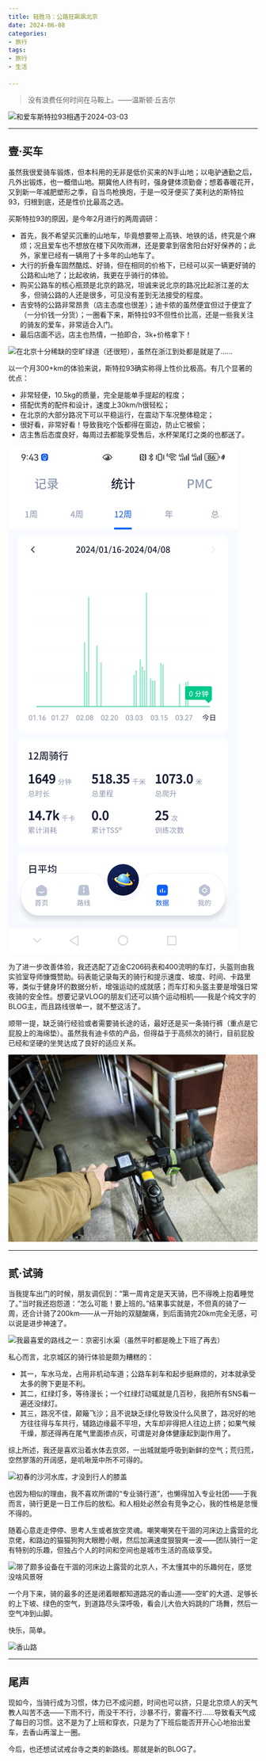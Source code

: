 ```yaml
---
title: 轻胜马：公路狂飙飒北京
date: 2024-06-08
categories:
- 旅行
tags:
- 旅行
- 生活

---
```


> 没有浪费任何时间在马鞍上。——温斯顿·丘吉尔
> 

![和爱车斯特拉93相遇于2024-03-03](https://raw.githubusercontent.com/DF-Master/yidapicbed/main/2024/202403/2024BJRIDE/2024BJRIDE00.jpg)


---

<!--more-->

## 壹·买车

虽然我很爱骑车锻炼，但本科用的无非是低价买来的N手山地；以电驴通勤之后，凡外出锻炼，也一概借山地。期冀他人终有时，强身健体须勤奋；想着春暖花开，又到新一年减肥塑形之季，自当鸟枪换炮，于是一咬牙便买了美利达的斯特拉93，归根到底，还是性价比最高之选。

买斯特拉93的原因，是今年2月进行的两周调研：

- 首先，我不希望买沉重的山地车，毕竟想要带上高铁、地铁的话，终究是个麻烦；况且爱车也不想放在楼下风吹雨淋，还是要拿到宿舍阳台好好保养的；此外，家里已经有一辆用了十多年的山地车了。
- 大行的折叠车固然酷炫、好骑，但在相同的价格下，已经可以买一辆更好骑的公路和山地了；比起收纳，我更在乎骑行的体验。
- 购买公路车的核心瓶颈是北京的路况，坦诚来说北京的路况比起浙江差的太多，但骑公路的人还是很多，可见没有差到无法接受的程度。
- 吉安特的公路非常昂贵（店主态度也很差）；迪卡侬的虽然便宜但过于便宜了（一分价钱一分货）；一圈看下来，斯特拉93不但性价比高，还是一些我关注的骑友的爱车，非常适合入门。
- 最后店面不远，店主也热情，一拍即合，3k+价格拿下！

![在北京十分稀缺的空旷绿道（还很短），虽然在浙江到处都是就是了……](https://raw.githubusercontent.com/DF-Master/yidapicbed/main/2024/202403/2024BJRIDE/2024BJRIDE01.jpg)


以一个月300+km的体验来说，斯特拉93确实称得上性价比极高。有几个显著的优点：

- 非常轻便，10.5kg的质量，完全是能单手提起的程度；
- 搭配优秀的配件和设计，速度上30km/h很轻松；
- 在北京的大部分路况下可以平稳运行，在震动下车况整体稳定；
- 很好看，非常好看！导致我吃个饭都得在窗边，防止它被偷；
- 店主售后态度良好，每周过去都能享受售后，水杯架尾灯之类的也都送了。

![3月购车以来，基本除了沙暴、下雨、出差，少有缺勤](https://raw.githubusercontent.com/DF-Master/yidapicbed/main/2024/202403/2024BJRIDE/2024BJRIDE02.jpg)



为了进一步改善体验，我还选配了迈金C206码表和400流明的车灯，头盔则由我实验室导师慷慨赞助。码表能记录每天的骑行和提示速度、坡度、时间、卡路里等，类似于健身环的数据分析，增强运动的成就感；而车灯和头盔主要是增强日常夜骑的安全性。想要记录VLOG的朋友们还可以搞个运动相机——我是个纯文字的BLOG主，而且路线很单一，就不整这活了。

顺带一提，缺乏骑行经验或者需要骑长途的话，最好还是买一条骑行裤（重点是它屁股上的海绵垫）。虽然我有迪卡侬的产品，但得益于于高频次的骑行，目前屁股已经和坚硬的坐凳达成了良好的适应关系。

![码表、车灯，还有在北京一晚就能积满的灰](https://raw.githubusercontent.com/DF-Master/yidapicbed/main/2024/202403/2024BJRIDE/2024BJRIDE03.jpg)



---

## 贰·试骑

当我提车出门的时候，朋友调侃到：“第一周肯定是天天骑，巴不得晚上抱着睡觉了。”当时我还抱怨道：“怎么可能！要上班的。”结果事实就是，不但真的骑了一周，还合计骑了200km——从一开始的双腿酸痛，到后面骑完20km完全无感，可以说是进步神速了。

![我最喜爱的路线之一：京密引水渠（虽然平时都是晚上下班了再去）](https://raw.githubusercontent.com/DF-Master/yidapicbed/main/2024/202403/2024BJRIDE/2024BJRIDE04.jpg)



私心而言，北京城区的骑行体验是颇为糟糕的：

- 其一，车水马龙，占用非机动车道；公路车刹车和起步挺麻烦的，对本就承受太多的胯下更是不利。
- 其二，红绿灯多，等待漫长；一个红绿灯动辄就是几百秒，我把所有SNS看一遍还没绿灯。
- 其三，路况不佳，颠簸飞沙；且不说缺乏绿化导致没什么风景了，路况好的地方往往得与车共行，辅路边缘最不平坦，大车却非得把人往边上挤；如果气候干燥，那还得再在尾气里面掺点灰，可谓是对身体健康起到副作用了。

综上所述，我还是喜欢沿着水体去京郊，一出城就能呼吸到新鲜的空气；荒归荒，空然寥落的开阔感，是叽啾笼中所不可得的。

![初春的沙河水库，才没到行人的膝盖](https://raw.githubusercontent.com/DF-Master/yidapicbed/main/2024/202403/2024BJRIDE/2024BJRIDE05.jpg)



也因为相似的理由，我不喜欢所谓的“专业骑行道”，也懒得加入专业社团——于我而言，骑行更是一日工作后的放松。和人相处必然会有竞争之心，我的性格是怠慢不得的。

随着心意走走停停、思考人生或者放空灵魂。嘲笑嘲笑在干涸的河床边上露营的北京佬，和路边的猫猫狗狗大眼瞪小眼，然后加满速度狠狠爽一波——团队骑行一定有特别的乐趣，但独占个人的时间和空间也是城市生活的高级享受。

![带了颇多设备在干涸的河床边上露营的北京人，不太懂其中的乐趣何在，感觉没啥风景呀](https://raw.githubusercontent.com/DF-Master/yidapicbed/main/2024/202403/2024BJRIDE/2024BJRIDE06.jpg)



一个月下来，骑的最多的还是闭着眼都知道路况的香山道——空旷的大道、足够长的上下坡、绿色的空气，到道路尽头深呼吸，看会儿大伯大妈跳的广场舞，然后一空气冲到山脚。

快乐，简单。

![香山路](https://raw.githubusercontent.com/DF-Master/yidapicbed/main/2024/202403/2024BJRIDE/2024BJRIDE07.jpg)



---

## 尾声

现如今，当骑行成为习惯，体力已不成问题，时间也可以挤，只是北京烦人的天气教人叫苦不迭——下雨不行，雨没干不行，沙暴不行，雾霾不行……导致看天气成了每日的习惯。这不是为了上班和穿衣，只是为了下班后能否开开心心地抬出爱车，去香山再溜上一圈。

今后，也还想试试戒台寺之类的新路线。那就是新的BLOG了。